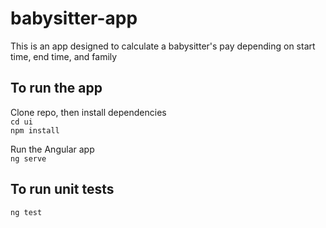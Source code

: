 # babysitter-app

This is an app designed to calculate a babysitter's pay depending on start time, end time, and family

## To run the app

Clone repo, then install dependencies  
`cd ui`  
`npm install`  

Run the Angular app  
`ng serve`

## To run unit tests

`ng test`
